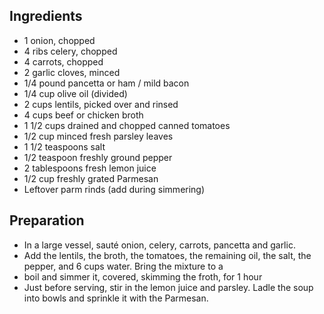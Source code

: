 ## Ingredients

- 1 onion, chopped
- 4 ribs celery, chopped
- 4 carrots, chopped
- 2 garlic cloves, minced
- 1/4 pound pancetta or ham / mild bacon
- 1/4 cup olive oil (divided)
- 2 cups lentils, picked over and rinsed
- 4 cups beef or chicken broth
- 1 1/2 cups drained and chopped canned tomatoes
- 1/2 cup minced fresh parsley leaves
- 1 1/2 teaspoons salt
- 1/2 teaspoon freshly ground pepper
- 2 tablespoons fresh lemon juice
- 1/2 cup freshly grated Parmesan
- Leftover parm rinds (add during simmering)

## Preparation

- In a large vessel, sauté onion, celery, carrots, pancetta and garlic.
- Add the lentils, the broth, the tomatoes, the remaining oil, the salt, the pepper, and 6 cups water. Bring the mixture to a
- boil and simmer it, covered, skimming the froth, for 1 hour
- Just before serving, stir in the lemon juice and parsley. Ladle the soup into bowls and sprinkle it with the Parmesan.
